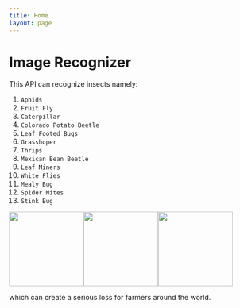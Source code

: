 ```yaml
---
title: Home
layout: page
---
```



# Image Recognizer 
This API can recognize insects namely: 
1. `Aphids`
2. `Fruit Fly`
3. `Caterpillar`
4. `Colorado Potato Beetle`
5. `Leaf Footed Bugs`
6. `Grasshoper`
7. `Thrips`
8. `Mexican Bean Beetle`
9. `Leaf Miners`
10. `White Flies`
11. `Mealy Bug`
12. `Spider Mites`
13. `Stink Bug` 


<img src='https://github.com/AklimaRimi/InsectRecognizer/blob/main/deployments/test_images/ter-insects-fruit-fly-article-2.jpg' width="150" height="150"><img src = 'https://github.com/AklimaRimi/InsectRecognizer/blob/main/deployments/test_images/RS6QRSBQF0BQLSMK301QO00K9KHKAKIKJ0VQJ04KJ08QD0QKD00K2KKKOK4KZS7KOK7KAK4KJ0AQOK.jpg' height="150" width="150"><img src="https://github.com/AklimaRimi/InsectRecognizer/blob/main/deployments/test_images/mopane_caterpillar.jpg" width = '150' height='150'>

which can create a serious loss for farmers around the world.



